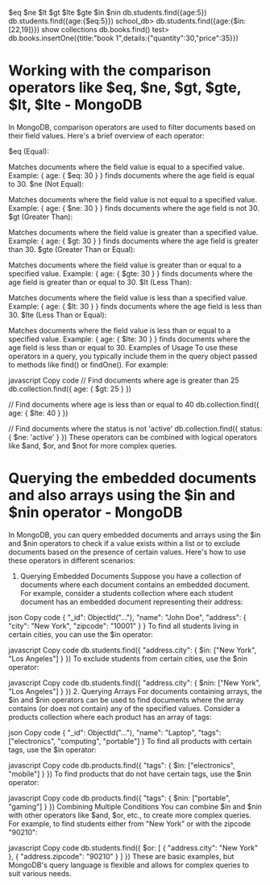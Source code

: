 $eq
$ne
$lt
$gt
$lte
$gte
$in
$nin
db.students.find({age:5})
db.students.find({age:{$eq:5}})
school_db> db.students.find({age:{$in:[22,19]}})
show collections
db.books.find()
test> db.books.insertOne({title:"book 1",details:{"quantity":30,"price":35}})

# Working with the comparison operators like $eq, $ne, $gt, $gte, $lt, $lte - MongoDB

In MongoDB, comparison operators are used to filter documents based on their field values. Here's a brief overview of each operator:

$eq (Equal):

Matches documents where the field value is equal to a specified value.
Example: { age: { $eq: 30 } } finds documents where the age field is equal to 30.
$ne (Not Equal):

Matches documents where the field value is not equal to a specified value.
Example: { age: { $ne: 30 } } finds documents where the age field is not 30.
$gt (Greater Than):

Matches documents where the field value is greater than a specified value.
Example: { age: { $gt: 30 } } finds documents where the age field is greater than 30.
$gte (Greater Than or Equal):

Matches documents where the field value is greater than or equal to a specified value.
Example: { age: { $gte: 30 } } finds documents where the age field is greater than or equal to 30.
$lt (Less Than):

Matches documents where the field value is less than a specified value.
Example: { age: { $lt: 30 } } finds documents where the age field is less than 30.
$lte (Less Than or Equal):

Matches documents where the field value is less than or equal to a specified value.
Example: { age: { $lte: 30 } } finds documents where the age field is less than or equal to 30.
Examples of Usage
To use these operators in a query, you typically include them in the query object passed to methods like find() or findOne(). For example:

javascript
Copy code
// Find documents where age is greater than 25
db.collection.find({ age: { $gt: 25 } })

// Find documents where age is less than or equal to 40
db.collection.find({ age: { $lte: 40 } })

// Find documents where the status is not 'active'
db.collection.find({ status: { $ne: 'active' } })
These operators can be combined with logical operators like $and, $or, and $not for more complex queries.

# Querying the embedded documents and also arrays using the $in and $nin operator - MongoDB

In MongoDB, you can query embedded documents and arrays using the $in and $nin operators to check if a value exists within a list or to exclude documents based on the presence of certain values. Here's how to use these operators in different scenarios:

1. Querying Embedded Documents
   Suppose you have a collection of documents where each document contains an embedded document. For example, consider a students collection where each student document has an embedded document representing their address:

json
Copy code
{
"\_id": ObjectId("..."),
"name": "John Doe",
"address": {
"city": "New York",
"zipcode": "10001"
}
}
To find all students living in certain cities, you can use the $in operator:

javascript
Copy code
db.students.find({ "address.city": { $in: ["New York", "Los Angeles"] } })
To exclude students from certain cities, use the $nin operator:

javascript
Copy code
db.students.find({ "address.city": { $nin: ["New York", "Los Angeles"] } }) 2. Querying Arrays
For documents containing arrays, the $in and $nin operators can be used to find documents where the array contains (or does not contain) any of the specified values. Consider a products collection where each product has an array of tags:

json
Copy code
{
"\_id": ObjectId("..."),
"name": "Laptop",
"tags": ["electronics", "computing", "portable"]
}
To find all products with certain tags, use the $in operator:

javascript
Copy code
db.products.find({ "tags": { $in: ["electronics", "mobile"] } })
To find products that do not have certain tags, use the $nin operator:

javascript
Copy code
db.products.find({ "tags": { $nin: ["portable", "gaming"] } })
Combining Multiple Conditions
You can combine $in and $nin with other operators like $and, $or, etc., to create more complex queries. For example, to find students either from "New York" or with the zipcode "90210":

javascript
Copy code
db.students.find({
$or: [
{ "address.city": "New York" },
{ "address.zipcode": "90210" }
]
})
These are basic examples, but MongoDB's query language is flexible and allows for complex queries to suit various needs.
